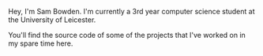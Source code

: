 Hey, I'm Sam Bowden. I'm currently a 3rd year computer science student at the University of Leicester.

You'll find the source code of some of the projects that I've worked on in my spare time here.

<!---
Sam-Bowden/Sam-Bowden is a ✨ special ✨ repository because its `README.md` (this file) appears on your GitHub profile.
You can click the Preview link to take a look at your changes.
--->
